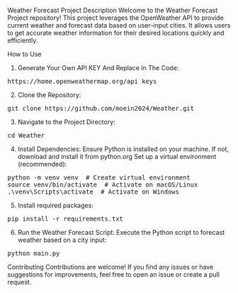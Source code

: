 Weather Forecast Project
Description
Welcome to the Weather Forecast Project repository! This project leverages the OpenWeather API to provide current weather and forecast data based on user-input cities. It allows users to get accurate weather information for their desired locations quickly and efficiently.

How to Use

1. Generate Your Own API KEY And Replace In The Code:
<pre>
https://home.openweathermap.org/api_keys
</pre>

2. Clone the Repository:
<pre>
git clone https://github.com/moein2024/Weather.git
</pre>

3. Navigate to the Project Directory:
<pre>
cd Weather
</pre>

4. Install Dependencies:
Ensure Python is installed on your machine. If not, download and install it from python.org
Set up a virtual environment (recommended):
<pre>
python -m venv venv  # Create virtual environment
source venv/bin/activate  # Activate on macOS/Linux
.\venv\Scripts\activate  # Activate on Windows
</pre>

5. Install required packages:
<pre>
pip install -r requirements.txt
</pre>

6. Run the Weather Forecast Script:
   Execute the Python script to forecast weather based on a city input:
<pre>
python main.py
</pre>

Contributing
Contributions are welcome! If you find any issues or have suggestions for improvements, feel free to open an issue or create a pull request.
